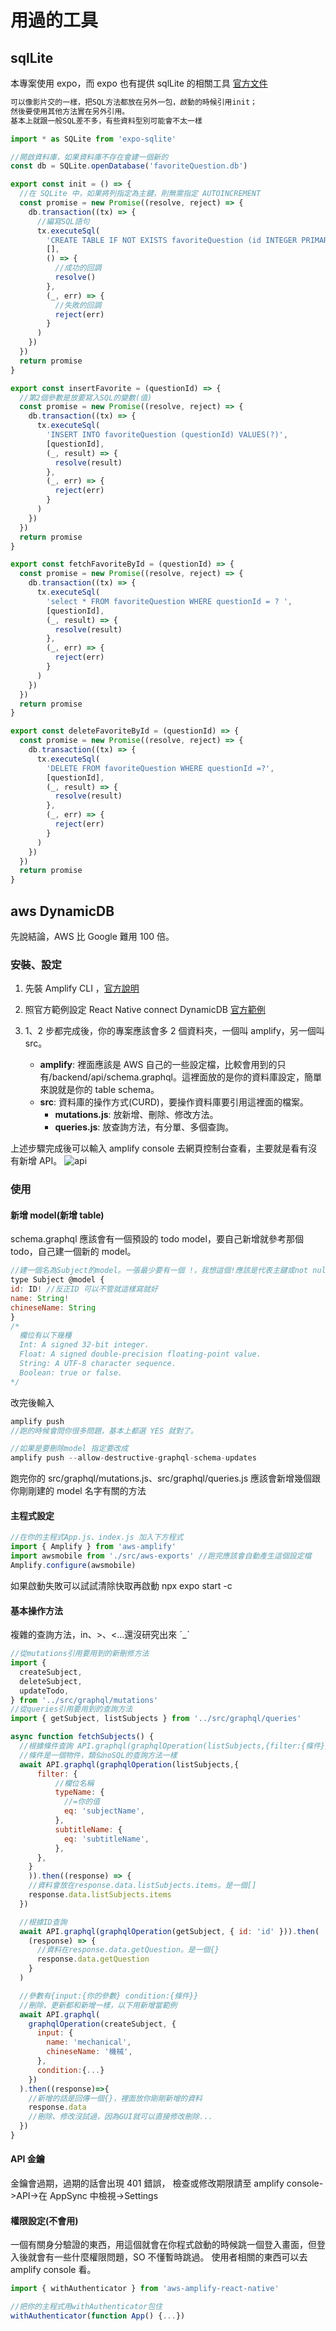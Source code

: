 # 用過的工具

## sqlLite

本專案使用 expo，而 expo 也有提供 sqlLite 的相關工具
[官方文件](https://docs.expo.dev/versions/latest/sdk/sqlite/ 'SQLite')

```javascript
可以像影片交的一樣，把SQL方法都放在另外一包，啟動的時候引用init；
然後要使用其他方法實在另外引用。
基本上就跟一般SQL差不多，有些資料型別可能會不太一樣

import * as SQLite from 'expo-sqlite'

//開啟資料庫，如果資料庫不存在會建一個新的
const db = SQLite.openDatabase('favoriteQuestion.db')

export const init = () => {
  //在 SQLite 中，如果將列指定為主鍵，則無需指定 AUTOINCREMENT
  const promise = new Promise((resolve, reject) => {
    db.transaction((tx) => {
      //編寫SQL語句
      tx.executeSql(
        'CREATE TABLE IF NOT EXISTS favoriteQuestion (id INTEGER PRIMARY KEY NOT NULL , questionId TEXT NOT NULL);',
        [],
        () => {
          //成功的回調
          resolve()
        },
        (_, err) => {
          //失敗的回調
          reject(err)
        }
      )
    })
  })
  return promise
}

export const insertFavorite = (questionId) => {
  //第2個參數是放要寫入SQL的變數(值)
  const promise = new Promise((resolve, reject) => {
    db.transaction((tx) => {
      tx.executeSql(
        'INSERT INTO favoriteQuestion (questionId) VALUES(?)',
        [questionId],
        (_, result) => {
          resolve(result)
        },
        (_, err) => {
          reject(err)
        }
      )
    })
  })
  return promise
}

export const fetchFavoriteById = (questionId) => {
  const promise = new Promise((resolve, reject) => {
    db.transaction((tx) => {
      tx.executeSql(
        'select * FROM favoriteQuestion WHERE questionId = ? ',
        [questionId],
        (_, result) => {
          resolve(result)
        },
        (_, err) => {
          reject(err)
        }
      )
    })
  })
  return promise
}

export const deleteFavoriteById = (questionId) => {
  const promise = new Promise((resolve, reject) => {
    db.transaction((tx) => {
      tx.executeSql(
        'DELETE FROM favoriteQuestion WHERE questionId =?',
        [questionId],
        (_, result) => {
          resolve(result)
        },
        (_, err) => {
          reject(err)
        }
      )
    })
  })
  return promise
}

```

## aws DynamicDB

先說結論，AWS 比 Google 難用 100 倍。

### 安裝、設定

1. 先裝 Amplify CLI ，[官方說明](https://docs.amplify.aws/cli/start/install/ '官方說明')
2. 照官方範例設定 React Native connect DynamicDB [官方範例](https://docs.aws.amazon.com/prescriptive-guidance/latest/patterns/build-a-serverless-react-native-mobile-app-by-using-aws-amplify.html '官方範例')
3. 1、2 步都完成後，你的專案應該會多 2 個資料夾，一個叫 amplify，另一個叫 src。

   - **amplify**: 裡面應該是 AWS 自己的一些設定檔，比較會用到的只有/backend/api/schema.graphql。這裡面放的是你的資料庫設定，簡單來說就是你的 table schema。
   - **src**: 資料庫的操作方式(CURD)，要操作資料庫要引用這裡面的檔案。
     - **mutations.js**: 放新增、刪除、修改方法。
     - **queries.js**: 放查詢方法，有分單、多個查詢。

上述步驟完成後可以輸入 amplify console 去網頁控制台查看，主要就是看有沒有新增 API。
![api](assets\usedTools\AWSapi.png 'API啟用')

### 使用

#### 新增 model(新增 table)

schema.graphql 應該會有一個預設的 todo model，要自己新增就參考那個 todo，自己建一個新的 model。

```javascript
//建一個名為Subject的model。一張最少要有一個 !，我想這個!應該是代表主鍵或not null的意思。
type Subject @model {
id: ID! //反正ID 可以不管就這樣寫就好
name: String!
chineseName: String
}
/*
  欄位有以下幾種
  Int: A signed 32‐bit integer.
  Float: A signed double-precision floating-point value.
  String: A UTF‐8 character sequence.
  Boolean: true or false.
*/
```

改完後輸入

```javascript
amplify push
//跑的時候會問你很多問題，基本上都選 YES 就對了。

//如果是要刪除model 指定要改成
amplify push --allow-destructive-graphql-schema-updates
```

跑完你的 src/graphql/mutations.js、src/graphql/queries.js 應該會新增幾個跟你剛剛建的 model 名字有關的方法

#### 主程式設定

```javascript
//在你的主程式App.js、index.js 加入下方程式
import { Amplify } from 'aws-amplify'
import awsmobile from './src/aws-exports' //跑完應該會自動產生這個設定檔
Amplify.configure(awsmobile)
```

如果啟動失敗可以試試清除快取再啟動 npx expo start -c

#### 基本操作方法

複雜的查詢方法，in、>、<...還沒研究出來 ˊ_ˋ

```javascript
//從mutations引用要用到的新刪修方法
import {
  createSubject,
  deleteSubject,
  updateTodo,
} from '../src/graphql/mutations'
//從queries引用要用到的查詢方法
import { getSubject, listSubjects } from '../src/graphql/queries'

async function fetchSubjects() {
  //根據條件查詢 API.graphql(graphqlOperation(listSubjects,{filter:{條件}}))
  //條件是一個物件，類似noSQL的查詢方法一樣
  await API.graphql(graphqlOperation(listSubjects,{
      filter: {
          //欄位名稱
          typeName: {
            //=你的值
            eq: 'subjectName',
          },
          subtitleName: {
            eq: 'subtitleName',
          },
      },
    }
    )).then((response) => {
    //資料會放在response.data.listSubjects.items。是一個[]
    response.data.listSubjects.items
  })

  //根據ID查詢
  await API.graphql(graphqlOperation(getSubject, { id: 'id' })).then(
    (response) => {
      //資料在response.data.getQuestion。是一個{}
      response.data.getQuestion
    }
  )

  //參數有{input:{你的參數} condition:{條件}}
  //刪除、更新都和新增一樣，以下用新增當範例
  await API.graphql(
    graphqlOperation(createSubject, {
      input: {
        name: 'mechanical',
        chineseName: '機械',
      },
      condition:{...}
    })
  ).then((response)=>{
    //新增的話是回傳一個{}，裡面放你剛剛新增的資料
    response.data
    //刪除、修改沒試過，因為GUI就可以直接修改刪除...
  })
}
```

#### API 金鑰

金鑰會過期，過期的話會出現 401 錯誤，
檢查或修改期限請至 amplify console->API->在 AppSync 中檢視->Settings

#### 權限設定(不會用)

一個有關身分驗證的東西，用這個就會在你程式啟動的時候跳一個登入畫面，但登入後就會有一些什麼權限問題，SO 不懂暫時跳過。
使用者相關的東西可以去 amplify console 看。

```javascript
import { withAuthenticator } from 'aws-amplify-react-native'

//把你的主程式用withAuthenticator包住
withAuthenticator(function App() {...})

```
